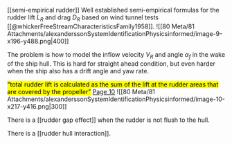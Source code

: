 [[semi-empirical rudder]]
Well established semi-empirical formulas for the rudder lift $L_R$ and drag $D_R$ based on wind tunnel tests [[@whickerFreeStreamCharacteristicsFamily1958]]. 
![[80 Meta/81 Attachments/alexanderssonSystemIdentificationPhysicsinformed/image-9-x196-y488.png|400]] 

The problem is how to model the inflow velocity $V_R$ and angle $\alpha_f$ in the wake of the ship hull. This is hard for straight ahead condition, but even harder when the ship also has a drift angle and yaw rate.

<mark class="hltr-yellow">"total rudder lift is calculated as the sum of the lift at the rudder areas that are covered by the propeller”</mark> [Page 10](zotero://open-pdf/library/items/GHSB3SIB?page=10&annotation=KRLMCB4M) 
![[80 Meta/81 Attachments/alexanderssonSystemIdentificationPhysicsinformed/image-10-x217-y416.png|300]] 


There is a [[rudder gap effect]] when the rudder is not flush to the hull.

There is a [[rudder hull interaction]].
